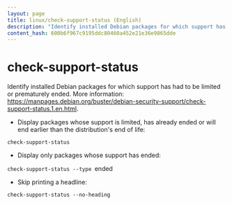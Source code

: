 ```yaml
---
layout: page
title: linux/check-support-status (English)
description: "Identify installed Debian packages for which support has had to be limited or prematurely ended."
content_hash: 600b6f967c9195ddc80460a452e21e36e9865dde
---
```

# check-support-status

Identify installed Debian packages for which support has had to be limited or prematurely ended.
More information: <https://manpages.debian.org/buster/debian-security-support/check-support-status.1.en.html>.

- Display packages whose support is limited, has already ended or will end earlier than the distribution's end of life:

`check-support-status`

- Display only packages whose support has ended:

`check-support-status --type `<span class="tldr-var badge badge-pill bg-dark-lm bg-white-dm text-white-lm text-dark-dm font-weight-bold">ended</span>

- Skip printing a headline:

`check-support-status --no-heading`
